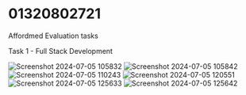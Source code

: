 # 01320802721
Affordmed Evaluation tasks

Task 1 - Full Stack Development

![Screenshot 2024-07-05 105832](https://github.com/PrabalGupt/01320802721/assets/103381883/8bbc4560-86d4-4113-865e-25f88db0bdc9)
![Screenshot 2024-07-05 105842](https://github.com/PrabalGupt/01320802721/assets/103381883/1e55f098-cd30-40ba-aad3-364355840f53)
![Screenshot 2024-07-05 110243](https://github.com/PrabalGupt/01320802721/assets/103381883/a3b147c0-cfc0-4b4d-adf9-9a40dc42d89e)
![Screenshot 2024-07-05 120551](https://github.com/PrabalGupt/01320802721/assets/103381883/62014ee9-cdc7-439c-be7c-bf52203ac3e5)
![Screenshot 2024-07-05 125633](https://github.com/PrabalGupt/01320802721/assets/103381883/ba38fcea-c813-40dd-bffe-868223019b68)
![Screenshot 2024-07-05 125642](https://github.com/PrabalGupt/01320802721/assets/103381883/8e01b934-04db-4608-9fd5-59d057b63a6e)
